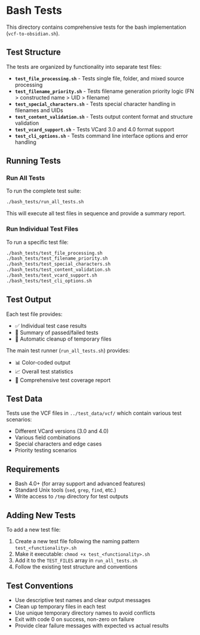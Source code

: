 # Bash Tests

This directory contains comprehensive tests for the bash implementation (`vcf-to-obsidian.sh`).

## Test Structure

The tests are organized by functionality into separate test files:

- **`test_file_processing.sh`** - Tests single file, folder, and mixed source processing
- **`test_filename_priority.sh`** - Tests filename generation priority logic (FN > constructed name > UID > filename)
- **`test_special_characters.sh`** - Tests special character handling in filenames and UIDs
- **`test_content_validation.sh`** - Tests output content format and structure validation
- **`test_vcard_support.sh`** - Tests VCard 3.0 and 4.0 format support
- **`test_cli_options.sh`** - Tests command line interface options and error handling

## Running Tests

### Run All Tests

To run the complete test suite:

```bash
./bash_tests/run_all_tests.sh
```

This will execute all test files in sequence and provide a summary report.

### Run Individual Test Files

To run a specific test file:

```bash
./bash_tests/test_file_processing.sh
./bash_tests/test_filename_priority.sh
./bash_tests/test_special_characters.sh
./bash_tests/test_content_validation.sh
./bash_tests/test_vcard_support.sh
./bash_tests/test_cli_options.sh
```

## Test Output

Each test file provides:
- ✅ Individual test case results
- 🎯 Summary of passed/failed tests
- 🧹 Automatic cleanup of temporary files

The main test runner (`run_all_tests.sh`) provides:
- 📊 Color-coded output
- 📈 Overall test statistics
- 🧪 Comprehensive test coverage report

## Test Data

Tests use the VCF files in `../test_data/vcf/` which contain various test scenarios:
- Different VCard versions (3.0 and 4.0)
- Various field combinations
- Special characters and edge cases
- Priority testing scenarios

## Requirements

- Bash 4.0+ (for array support and advanced features)
- Standard Unix tools (`sed`, `grep`, `find`, etc.)
- Write access to `/tmp` directory for test outputs

## Adding New Tests

To add a new test file:

1. Create a new test file following the naming pattern `test_<functionality>.sh`
2. Make it executable: `chmod +x test_<functionality>.sh`
3. Add it to the `TEST_FILES` array in `run_all_tests.sh`
4. Follow the existing test structure and conventions

## Test Conventions

- Use descriptive test names and clear output messages
- Clean up temporary files in each test
- Use unique temporary directory names to avoid conflicts
- Exit with code 0 on success, non-zero on failure
- Provide clear failure messages with expected vs actual results